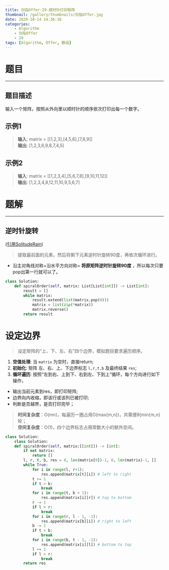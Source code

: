 ```yaml
---
title: 剑指Offer-29-顺时针打印矩阵
thumbnail: /gallery/thumbnails/剑指Offer.jpg
date: 2020-10-14 14:36:16
categories:
    - Algorithm  
    - 剑指Offer  
    - 29
tags: [Algorithm, Offer, 数组]
---
```


# 题目
---
## 题目描述
输入一个矩阵，按照从外向里以顺时针的顺序依次打印出每一个数字。
<!-- more -->

## 示例1
> **输入**: matrix = [[1,2,3],[4,5,6],[7,8,9]]  
> **输出**: [1,2,3,6,9,8,7,4,5]

## 示例2
> **输入**: matrix = [[1,2,3,4],[5,6,7,8],[9,10,11,12]]  
> **输出**: [1,2,3,4,8,12,11,10,9,5,6,7]

# 题解
---
## 逆时针旋转
([引用SolitudeRain](https://leetcode-cn.com/problems/shun-shi-zhen-da-yin-ju-zhen-lcof/comments/))
> 提取最前面的元素，然后将剩下元素逆时针旋转90度，再依次循环进行。 

- 沿主对角线对称+沿水平方向对称= **将原矩阵逆时针旋转90度** ，所以每次只要pop出第一行就可以了。

```python
class Solution:
    def spiralOrder(self, matrix: List[List[int]]) -> List[int]:
        result = []
        while matrix:
            result.extend(list(matrix.pop(0)))
            matrix = list(zip(*matrix))
            matrix.reverse()
        return result
```

# 设定边界
> 设定矩阵的“上、下、左、右”四个边界，模拟题目要求遍历顺序。 

1. **空值处理**: 当 `matrix` 为空时，直接return;
2. **初始化**: 矩阵 左、右、上、下边界标志 `l,r,t,b` 及最终结果 `res`;
3. **循环遍历**: 按照“左到右、上到下、右到左、下到上”循环，每个方向进行如下操作，
- 输出当前元素到res，即打印矩阵;
- 边界向内收缩，即该行或该列已被打印;
- 判断是否越界，是否打印完毕；

> **时间复杂度**：O(mn)，每遍历一圈占用O(max{m,n})，共需便利min{m,n}轮；  
> **空间复杂度**：O(1)，四个边界标志占用常数大小的额外空间。

```python
class Solution:
    class Solution:
    def spiralOrder(self, matrix:[[int]]) -> [int]:
        if not matrix: 
            return []
        l, r, t, b, res = 0, len(matrix[0])-1, 0, len(matrix)-1, []
        while True:
            for i in range(l, r+1): 
                res.append(matrix[t][i]) # left to right
            t += 1
            if t > b: 
                break
            for i in range(t, b + 1): 
                res.append(matrix[i][r]) # top to bottom
            r -= 1
            if l > r: 
                break
            for i in range(r, l - 1, -1): 
                res.append(matrix[b][i]) # right to left
            b -= 1
            if t > b: 
                break
            for i in range(b, t - 1, -1): 
                res.append(matrix[i][l]) # bottom to top
            l += 1
            if l > r: 
                break
        return res
```
